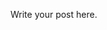 <!-- 
.. title: Demo post number 0
.. slug: demo-post-number-0
.. date: 2017-07-28 16:06:31 UTC+01:00
.. tags: 
.. category: 
.. link: 
.. description: 
.. type: text
-->

Write your post here.
